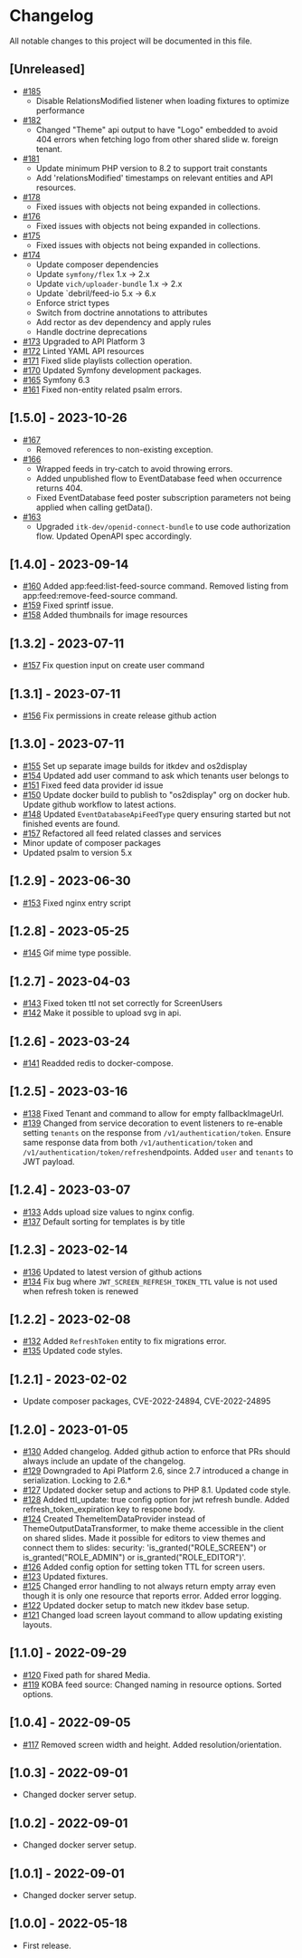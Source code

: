 # Changelog

All notable changes to this project will be documented in this file.

## [Unreleased]

- [#185](https://github.com/os2display/display-api-service/pull/185)
  - Disable RelationsModified listener when loading fixtures to optimize performance
- [#182](https://github.com/os2display/display-api-service/pull/182)
  - Changed "Theme" api output to have "Logo" embedded to avoid 404 errors when fetching logo from other shared slide
  w. foreign tenant.
- [#181](https://github.com/os2display/display-api-service/pull/181)
  - Update minimum PHP version to 8.2 to support trait constants
  - Add 'relationsModified' timestamps on relevant entities and API resources.
- [#178](https://github.com/os2display/display-api-service/pull/178)
  - Fixed issues with objects not being expanded in collections.
- [#176](https://github.com/os2display/display-api-service/pull/176)
  - Fixed issues with objects not being expanded in collections.
- [#175](https://github.com/os2display/display-api-service/pull/175)
  - Fixed issues with objects not being expanded in collections.
- [#174](https://github.com/os2display/display-api-service/pull/174)
  - Update composer dependencies
  - Update `symfony/flex` 1.x -> 2.x
  - Update `vich/uploader-bundle` 1.x -> 2.x
  - Update `debril/feed-io 5.x -> 6.x
  - Enforce strict types
  - Switch from doctrine annotations to attributes
  - Add rector as dev dependency and apply rules
  - Handle doctrine deprecations
- [#173](https://github.com/os2display/display-api-service/pull/173)
  Upgraded to API Platform 3
- [#172](https://github.com/os2display/display-api-service/pull/172)
  Linted YAML API resources
- [#171](https://github.com/os2display/display-api-service/pull/171)
  Fixed slide playlists collection operation.
- [#170](https://github.com/os2display/display-api-service/pull/170)
  Updated Symfony development packages.
- [#165](https://github.com/os2display/display-api-service/pull/165)
  Symfony 6.3
- [#161](https://github.com/os2display/display-api-service/pull/161)
  Fixed non-entity related psalm errors.

## [1.5.0] - 2023-10-26

- [#167](https://github.com/os2display/display-api-service/pull/167)
  - Removed references to non-existing exception.
- [#166](https://github.com/os2display/display-api-service/pull/166)
  - Wrapped feeds in try-catch to avoid throwing errors.
  - Added unpublished flow to EventDatabase feed when occurrence returns 404.
  - Fixed EventDatabase feed poster subscription parameters not being applied when calling getData().
- [#163](https://github.com/os2display/display-api-service/pull/163)
  - Upgraded `itk-dev/openid-connect-bundle` to use code authorization flow. Updated OpenAPI spec accordingly.

## [1.4.0] - 2023-09-14

- [#160](https://github.com/os2display/display-api-service/pull/160)
  Added app:feed:list-feed-source command. Removed listing from app:feed:remove-feed-source command.
- [#159](https://github.com/os2display/display-api-service/pull/159)
  Fixed sprintf issue.
- [#158](https://github.com/os2display/display-api-service/pull/158)
  Added thumbnails for image resources

## [1.3.2] - 2023-07-11

- [#157](https://github.com/os2display/display-api-service/pull/157)
  Fix question input on create user command

## [1.3.1] - 2023-07-11

- [#156](https://github.com/os2display/display-api-service/pull/156)
  Fix permissions in create release github action

## [1.3.0] - 2023-07-11

- [#155](https://github.com/os2display/display-api-service/pull/155)
  Set up separate image builds for itkdev and os2display
- [#154](https://github.com/os2display/display-api-service/pull/154)
  Updated add user command to ask which tenants user belongs to
- [#151](https://github.com/os2display/display-api-service/pull/151)
  Fixed feed data provider id issue
- [#150](https://github.com/os2display/display-api-service/pull/150)
  Update docker build to publish to "os2display" org on docker hub. Update github workflow to latest actions.
- [#148](https://github.com/os2display/display-api-service/pull/148)
  Updated `EventDatabaseApiFeedType` query ensuring started
  but not finished events are found.
- [#157](https://github.com/os2display/display-api-service/pull/157)
  Refactored all feed related classes and services
- Minor update of composer packages
- Updated psalm to version 5.x

## [1.2.9] - 2023-06-30

- [#153](https://github.com/os2display/display-api-service/pull/153)
  Fixed nginx entry script

## [1.2.8] - 2023-05-25

- [#145](https://github.com/os2display/display-api-service/pull/145)
Gif mime type possible.

## [1.2.7] - 2023-04-03

- [#143](https://github.com/os2display/display-api-service/pull/143)
  Fixed token ttl not set correctly for ScreenUsers
- [#142](https://github.com/os2display/display-api-service/pull/142)
  Make it possible to upload svg in api.

## [1.2.6] - 2023-03-24

- [#141](https://github.com/os2display/display-api-service/pull/141)
  Readded redis to docker-compose.

## [1.2.5] - 2023-03-16

- [#138](https://github.com/os2display/display-api-service/pull/138)
  Fixed Tenant and command to allow for empty fallbackImageUrl.
- [#139](https://github.com/os2display/display-api-service/pull/139)
  Changed from service decoration to event listeners to re-enable setting `tenants` on the response from `/v1/authentication/token`.
  Ensure same response data from both `/v1/authentication/token` and `/v1/authentication/token/refresh`endpoints.
  Added `user` and `tenants` to JWT payload.

## [1.2.4] - 2023-03-07

- [#133](https://github.com/os2display/display-api-service/pull/133)
  Adds upload size values to nginx config.
- [#137](https://github.com/os2display/display-api-service/pull/137)
  Default sorting for templates is by title

## [1.2.3] - 2023-02-14

- [#136](https://github.com/os2display/display-api-service/pull/136)
  Updated to latest version of github actions
- [#134](https://github.com/os2display/display-api-service/pull/134)
  Fix bug where `JWT_SCREEN_REFRESH_TOKEN_TTL` value is not used when refresh token is renewed

## [1.2.2] - 2023-02-08

- [#132](https://github.com/os2display/display-api-service/pull/132)
  Added `RefreshToken` entity to fix migrations error.
- [#135](https://github.com/os2display/display-api-service/pull/135)
  Updated code styles.

## [1.2.1] - 2023-02-02

- Update composer packages, CVE-2022-24894, CVE-2022-24895

## [1.2.0] - 2023-01-05

- [#130](https://github.com/os2display/display-api-service/pull/130)
  Added changelog.
  Added github action to enforce that PRs should always include an update of the changelog.
- [#129](https://github.com/os2display/display-api-service/pull/129)
  Downgraded to Api Platform 2.6, since 2.7 introduced a change in serialization. Locking to 2.6.*
- [#127](https://github.com/os2display/display-api-service/pull/127)
  Updated docker setup and actions to PHP 8.1.
  Updated code style.
- [#128](https://github.com/os2display/display-api-service/pull/128)
  Added ttl_update: true config option for jwt refresh bundle.
  Added refresh_token_expiration key to respone body.
- [#124](https://github.com/os2display/display-api-service/pull/124)
  Created ThemeItemDataProvider instead of
  ThemeOutputDataTransformer, to make theme accessible in the client on shared slides.
  Made it possible for editors to view themes and connect them to slides: security: 'is_granted("ROLE_SCREEN") or
  is_granted("ROLE_ADMIN") or is_granted("ROLE_EDITOR")'.
- [#126](https://github.com/os2display/display-api-service/pull/126)
  Added config option for setting token TTL for screen users.
- [#123](https://github.com/os2display/display-api-service/pull/123)
  Updated fixtures.
- [#125](https://github.com/os2display/display-api-service/pull/125)
  Changed error handling to not always return empty array even though it is only one resource that reports error.
  Added error logging.
- [#122](https://github.com/os2display/display-api-service/pull/122)
  Updated docker setup to match new itkdev base setup.
- [#121](https://github.com/os2display/display-api-service/pull/121)
  Changed load screen layout command to allow updating existing layouts.

## [1.1.0] - 2022-09-29

- [#120](https://github.com/os2display/display-api-service/pull/120)
  Fixed path for shared Media.
- [#119](https://github.com/os2display/display-api-service/pull/119)
  KOBA feed source: Changed naming in resource options. Sorted options.

## [1.0.4] - 2022-09-05

- [#117](https://github.com/os2display/display-api-service/pull/117)
  Removed screen width and height. Added resolution/orientation.

## [1.0.3] - 2022-09-01

- Changed docker server setup.

## [1.0.2] - 2022-09-01

- Changed docker server setup.

## [1.0.1] - 2022-09-01

- Changed docker server setup.

## [1.0.0] - 2022-05-18

- First release.

